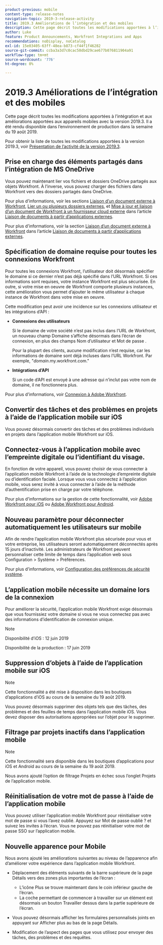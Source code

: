 ```yaml
---
product-previous: mobile
content-type: release-notes
navigation-topic: 2019-3-release-activity
title: 2019.3 Améliorations de l’intégration et des mobiles
description: Cette page décrit toutes les modifications apportées à l’intégration et aux améliorations apportées aux appareils mobiles avec la version 2019.3. Il a été rendu disponible dans l’environnement de production dans la semaine du 19 août 2019.
author: Luke
feature: Product Announcements, Workfront Integrations and Apps
recommendations: noDisplay, noCatalog
exl-id: 15e03405-63ff-48ea-b873-cf44f1f46282
source-git-commit: ccba3a3d7c0cac50dbd29cae677b076811904a91
workflow-type: tm+mt
source-wordcount: '776'
ht-degree: 0%

---
```


# 2019.3 Améliorations de l’intégration et des mobiles

Cette page décrit toutes les modifications apportées à l’intégration et aux améliorations apportées aux appareils mobiles avec la version 2019.3. Il a été rendu disponible dans l’environnement de production dans la semaine du 19 août 2019.

Pour obtenir la liste de toutes les modifications apportées à la version 2019.3, voir [Présentation de l’activité de la version 2019.3](../../../../product-announcements/product-releases/quarterly-release-archive/2019.3-release-activity/2019.3-release-activity-overview.md).

## Prise en charge des éléments partagés dans l’intégration de MS OneDrive

Vous pouvez maintenant lier vos fichiers et dossiers OneDrive partagés aux objets Workfront. À l’inverse, vous pouvez charger des fichiers dans Workfront vers des dossiers partagés dans OneDrive.

Pour plus d’informations, voir les sections [Liaison d’un document externe à Workfront](../../../../documents/adding-documents-to-workfront/link-documents-from-external-apps.md#linking-existing-documents), [Lier un ou plusieurs dossiers externes](../../../../documents/adding-documents-to-workfront/link-documents-from-external-apps.md#linking-a-folder), et [Mise à jour et liaison d’un document de Workfront à un fournisseur cloud externe](../../../../documents/adding-documents-to-workfront/link-documents-from-external-apps.md#sending-documents) dans l’article [Liaison de documents à partir d’applications externes](../../../../documents/adding-documents-to-workfront/link-documents-from-external-apps.md).

Pour plus d’informations, voir la section [Liaison d’un document externe à Workfront](../../../../documents/adding-documents-to-workfront/link-documents-from-external-apps.md#linking-existing-documents) dans l’article [Liaison de documents à partir d’applications externes](../../../../documents/adding-documents-to-workfront/link-documents-from-external-apps.md).

## Spécification de domaine requise pour toutes les connexions Workfront

Pour toutes les connexions Workfront, l’utilisateur doit désormais spécifier le domaine si ce dernier n’est pas déjà spécifié dans l’URL Workfront. Si ces informations sont requises, votre instance Workfront est plus sécurisée. En outre, si votre mise en oeuvre de Workfront comporte plusieurs instances, cette amélioration vous permet d’ajouter le même utilisateur à chaque instance de Workfront dans votre mise en oeuvre.

Cette modification peut avoir une incidence sur les connexions utilisateur et les intégrations d’API :

* **Connexions des utilisateurs**

  Si le domaine de votre société n’est pas inclus dans l’URL de Workfront, un nouveau champ Domaine s’affiche désormais dans l’écran de connexion, en plus des champs Nom d’utilisateur et Mot de passe .

  Pour la plupart des clients, aucune modification n’est requise, car les informations de domaine sont déjà incluses dans l’URL Workfront. Par exemple, &quot;*domain*.my.workfront.com.&quot;

* **Intégrations d’API**

  Si un code d’API est envoyé à une adresse qui n’inclut pas votre nom de domaine, il ne fonctionnera plus.

Pour plus d’informations, voir [Connexion à Adobe Workfront](../../../../workfront-basics/manage-your-account-and-profile/managing-your-workfront-account/log-in-to-workfront.md).

## Convertir des tâches et des problèmes en projets à l’aide de l’application mobile sur iOS

Vous pouvez désormais convertir des tâches et des problèmes individuels en projets dans l’application mobile Workfront sur iOS.

## Connectez-vous à l’application mobile avec l’empreinte digitale ou l’identifiant du visage.

En fonction de votre appareil, vous pouvez choisir de vous connecter à l’application mobile Workfront à l’aide de la technologie d’empreinte digitale ou d’identification faciale. Lorsque vous vous connectez à l’application mobile, vous serez invité à vous connecter à l’aide de la méthode d’authentification prise en charge par votre téléphone.

Pour plus d’informations sur la gestion de cette fonctionnalité, voir [Adobe Workfront pour iOS](../../../../workfront-basics/mobile-apps/using-the-workfront-mobile-app/workfront-for-ios.md) ou [Adobe Workfront pour Android](../../../../workfront-basics/mobile-apps/using-the-workfront-mobile-app/workfront-for-android.md).

## Nouveau paramètre pour déconnecter automatiquement les utilisateurs sur mobile

Afin de rendre l’application mobile Workfront plus sécurisée pour vous et votre entreprise, les utilisateurs seront automatiquement déconnectés après 15 jours d’inactivité. Les administrateurs de Workfront peuvent personnaliser cette limite de temps dans l’application web sous Configuration > Système > Préférences.

Pour plus d’informations, voir [Configuration des préférences de sécurité système](../../../../administration-and-setup/manage-workfront/security/configure-security-preferences.md).

## L’application mobile nécessite un domaine lors de la connexion

Pour améliorer la sécurité, l’application mobile Workfront exige désormais que vous fournissiez votre domaine si vous ne vous connectez pas avec des informations d’identification de connexion unique.

>[!NOTE]
>
>Disponibilité d’iOS : 12 juin 2019
>
Disponibilité de la production : 17 juin 2019

## Suppression d’objets à l’aide de l’application mobile sur iOS

>[!NOTE]
>
Cette fonctionnalité a été mise à disposition dans les boutiques d’applications d’iOS au cours de la semaine du 19 août 2019.

Vous pouvez désormais supprimer des objets tels que des tâches, des problèmes et des feuilles de temps dans l’application mobile iOS. Vous devez disposer des autorisations appropriées sur l’objet pour le supprimer.

## Filtrage par projets inactifs dans l’application mobile

>[!NOTE]
>
Cette fonctionnalité sera disponible dans les boutiques d’applications pour iOS et Android au cours de la semaine du 19 août 2019.

Nous avons ajouté l’option de filtrage Projets en échec sous l’onglet Projets de l’application mobile.

## Réinitialisation de votre mot de passe à l’aide de l’application mobile

Vous pouvez utiliser l’application mobile Workfront pour réinitialiser votre mot de passe si vous l’avez oublié. Appuyez sur Mot de passe oublié ? et suivez les invites à l’écran. Vous ne pouvez pas réinitialiser votre mot de passe SSO sur l’application mobile.

## Nouvelle apparence pour Mobile

Nous avons ajouté les améliorations suivantes au niveau de l’apparence afin d’améliorer votre expérience dans l’application mobile Workfront.

* Déplacement des éléments suivants de la barre supérieure de la page Détails vers des zones plus importantes de l’écran :

   * L’icône Plus se trouve maintenant dans le coin inférieur gauche de l’écran.
   * La coche permettant de commencer à travailler sur un élément est désormais un bouton Travailler dessus dans la partie supérieure de l’écran.

* Vous pouvez désormais afficher les formulaires personnalisés joints en appuyant sur Afficher plus au bas de la page Détails.
* Modification de l’aspect des pages que vous utilisez pour envoyer des tâches, des problèmes et des requêtes.

